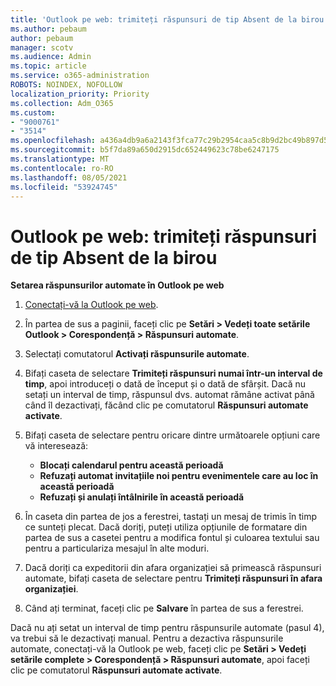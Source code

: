 ```yaml
---
title: 'Outlook pe web: trimiteți răspunsuri de tip Absent de la birou'
ms.author: pebaum
author: pebaum
manager: scotv
ms.audience: Admin
ms.topic: article
ms.service: o365-administration
ROBOTS: NOINDEX, NOFOLLOW
localization_priority: Priority
ms.collection: Adm_O365
ms.custom:
- "9000761"
- "3514"
ms.openlocfilehash: a436a4db9a6a2143f3fca77c29b2954caa5c8b9d2bc49b897d533104fc7ddde4
ms.sourcegitcommit: b5f7da89a650d2915dc652449623c78be6247175
ms.translationtype: MT
ms.contentlocale: ro-RO
ms.lasthandoff: 08/05/2021
ms.locfileid: "53924745"
---
```

# <a name="outlook-on-the-web-send-out-of-office-replies"></a>Outlook pe web: trimiteți răspunsuri de tip Absent de la birou

**Setarea răspunsurilor automate în Outlook pe web**

1. [Conectați-vă la Outlook pe web](https://support.office.com/article/how-to-sign-in-to-outlook-on-the-web-763fab4d-0138-4814-b450-37fc286bcb79).

2. În partea de sus a paginii, faceți clic pe **Setări > Vedeți toate setările Outlook > Corespondență > Răspunsuri automate**.

3. Selectați comutatorul **Activați răspunsurile automate**.

4. Bifați caseta de selectare **Trimiteți răspunsuri numai într-un interval de timp**, apoi introduceți o dată de început și o dată de sfârșit. Dacă nu setați un interval de timp, răspunsul dvs. automat rămâne activat până când îl dezactivați, făcând clic pe comutatorul **Răspunsuri automate activate**.

5. Bifați caseta de selectare pentru oricare dintre următoarele opțiuni care vă interesează:
    - **Blocați calendarul pentru această perioadă**
    - **Refuzați automat invitațiile noi pentru evenimentele care au loc în această perioadă**
    - **Refuzați și anulați întâlnirile în această perioadă**

6. În caseta din partea de jos a ferestrei, tastați un mesaj de trimis în timp ce sunteți plecat. Dacă doriți, puteți utiliza opțiunile de formatare din partea de sus a casetei pentru a modifica fontul și culoarea textului sau pentru a particulariza mesajul în alte moduri.

7. Dacă doriți ca expeditorii din afara organizației să primească răspunsuri automate, bifați caseta de selectare pentru **Trimiteți răspunsuri în afara organizației**.

8. Când ați terminat, faceți clic pe **Salvare** în partea de sus a ferestrei.

Dacă nu ați setat un interval de timp pentru răspunsurile automate (pasul 4), va trebui să le dezactivați manual. Pentru a dezactiva răspunsurile automate, conectați-vă la Outlook pe web, faceți clic pe **Setări > Vedeți setările complete > Corespondență > Răspunsuri automate**, apoi faceți clic pe comutatorul **Răspunsuri automate activate**.
